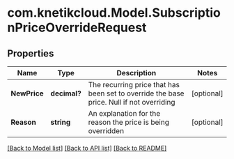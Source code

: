 # com.knetikcloud.Model.SubscriptionPriceOverrideRequest
## Properties

Name | Type | Description | Notes
------------ | ------------- | ------------- | -------------
**NewPrice** | **decimal?** | The recurring price that has been set to override the base price. Null if not overriding | [optional] 
**Reason** | **string** | An explanation for the reason the price is being overridden | [optional] 

[[Back to Model list]](../README.md#documentation-for-models) [[Back to API list]](../README.md#documentation-for-api-endpoints) [[Back to README]](../README.md)

